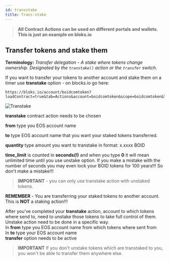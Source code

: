 ```yaml
---
id: transstake
title: Trans-stake
---
```

>**All Contract Actions can be used on different portals and wallets. This is just an example on bloks.io**

## Transfer tokens and stake them

**Terminology:** *Transfer delegation - A stake where tokens change ownership. Designated by the `transtake()`
action or the `transfer` switch.*

If you want to transfer your tokens to another account and stake them on a timer use **transtake** option - on blocks.io go here:
```
https://bloks.io/account/boidcomtoken?loadContract=true&tab=Actions&account=boidcomtoken&scope=boidcomtoken&limit=100&table=stakes&action=transtake
```
![Transtake](/img/transtake.png "Transfer Stake")

**transtake** contract action needs to be chosen

**from** type you EOS account name

**to** type EOS account name that you want your staked tokens transferred.

**quantity** type amount you want to transtake in format: x.xxxx BOID

**time_limit** is counted in **seconds(!)** and when you type **0** it will mean unlimited time until you use unstake option.
If you make a mistake with the number of seconds you may even lock your BOID tokens for 100 years!!! So don't make a mistake!!!

>**IMPORTANT** - you can only use transtake action with unstaked tokens.

**REMEMBER** - You are transferring your staked tokens to another account. This is **NOT** a staking action!!!

After you've completed your **transtake** action, account to which tokens where send to, need to unstake those tokens to take full control of them.  
Unstake action need to be done in a specific way.  
In **from** type you EOS account name from which tokens where sent from  
In **to** type your EOS account name  
**transfer** option needs to be active

>**IMPORTANT** If you don't unstake tokens which are transtaked to you, you won't be able to transfer them anywhere else.